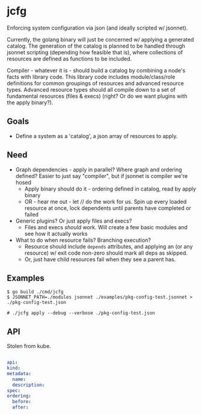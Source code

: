 # jcfg

Enforcing system configuration via json (and ideally scripted w/ jsonnet).

Currently, the golang binary will just be concerned w/ applying a generated
catalog. The generation of the catalog is planned to be handled through jsonnet
scripting (depending how feasible that is), where collections of resources are
defined as functions to be included.

Compiler - whatever it is - should build a catalog by combining a node's facts
with library code. This library code includes module/class/role definitions for
common groupings of resources and advanced resource types. Advanced resource
types should all compile down to a set of fundamental resources (files &
execs) (right? Or do we want plugins with the apply binary?).

## Goals

* Define a system as a 'catalog', a json array of resources to apply.

## Need

* Graph dependencies - apply in parallel? Where graph and ordering defined?
  Easier to just say "compiler", but if jsonnet is compiler we're hosed
  * Apply binary should do it  - ordering defined in catalog, read by apply
    binary
  * OR - hear me out - let // do the work for us. Spin up every loaded resource
    at once, lock dependents until parents have completed or failed
* Generic plugins? Or just apply files and execs?
  * Files and execs *should* work. Will create a few basic modules and see how
    it actually works
* What to do when resource fails? Branching execution?
  * Resource should include `depends` attributes, and applying an (or any
    resource) w/ exit code non-zero should mark all deps as skipped.
  * Or, just have child resources fail when they see a parent has.

## Examples

```
$ go build ./cmd/jcfg
$ JSONNET_PATH=./modules jsonnet ./examples/pkg-config-test.jsonnet > ./pkg-config-test.json

# ./jcfg apply --debug --verbose ./pkg-config-test.json
```


## API

Stolen from kube.
```yaml

api:
kind:
metadata:
  name:
  description:
spec:
ordering:
  before:
  after:
```
